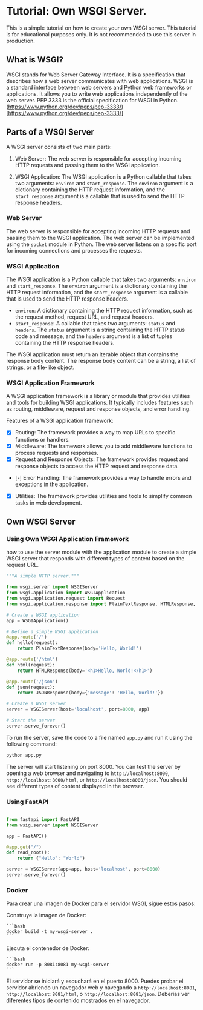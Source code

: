 # Tutorial: Own WSGI Server.

This is a simple tutorial on how to create your own WSGI server. This tutorial is for educational purposes only. It is not recommended to use this server in production.

## What is WSGI?

WSGI stands for Web Server Gateway Interface. It is a specification that describes how a web server communicates with web applications. WSGI is a standard interface between web servers and Python web frameworks or applications. It allows you to write web applications independently of the web server.
PEP 3333 is the official specification for WSGI in Python. (https://www.python.org/dev/peps/pep-3333/)[https://www.python.org/dev/peps/pep-3333/]

## Parts of a WSGI Server

A WSGI server consists of two main parts:

1. Web Server: The web server is responsible for accepting incoming HTTP requests and passing them to the WSGI application.

2. WSGI Application: The WSGI application is a Python callable that takes two arguments: `environ` and `start_response`. The `environ` argument is a dictionary containing the HTTP request information, and the `start_response` argument is a callable that is used to send the HTTP response headers.

### Web Server

The web server is responsible for accepting incoming HTTP requests and passing them to the WSGI application. The web server can be implemented using the `socket` module in Python. The web server listens on a specific port for incoming connections and processes the requests.

### WSGI Application

The WSGI application is a Python callable that takes two arguments: `environ` and `start_response`. The `environ` argument is a dictionary containing the HTTP request information, and the `start_response` argument is a callable that is used to send the HTTP response headers.

- `environ`: A dictionary containing the HTTP request information, such as the request method, request URL, and request headers.
- `start_response`: A callable that takes two arguments: `status` and `headers`. The `status` argument is a string containing the HTTP status code and message, and the `headers` argument is a list of tuples containing the HTTP response headers.

The WSGI application must return an iterable object that contains the response body content. The response body content can be a string, a list of strings, or a file-like object.

### WSGI Application Framework

A WSGI application framework is a library or module that provides utilities and tools for building WSGI applications. It typically includes features such as routing, middleware, request and response objects, and error handling.

Features of a WSGI application framework:

- [x] Routing: The framework provides a way to map URLs to specific functions or handlers.
- [x] Middleware: The framework allows you to add middleware functions to process requests and responses.
- [x] Request and Response Objects: The framework provides request and response objects to access the HTTP request and response data.
- [-] Error Handling: The framework provides a way to handle errors and exceptions in the application.
- [x] Utilities: The framework provides utilities and tools to simplify common tasks in web development.



## Own WSGI Server

### Using Own WSGI Application Framework

how to use the server module with the application module to create a simple WSGI server that responds with different types of content based on the request URL.

```python
"""A simple HTTP server."""

from wsgi.server import WSGIServer
from wsgi.application import WSGIApplication
from wsgi.application.request import Request
from wsgi.application.response import PlainTextResponse, HTMLResponse, JSONResponse

# Create a WSGI application
app = WSGIApplication()

# Define a simple WSGI application
@app.route('/')
def hello(request):
    return PlainTextResponse(body='Hello, World!')

@app.route('/html')
def html(request):
    return HTMLResponse(body='<h1>Hello, World!</h1>')

@app.route('/json')
def json(request):
    return JSONResponse(body={'message': 'Hello, World!'})

# Create a WSGI server
server = WSGIServer(host='localhost', port=8000, app)

# Start the server
server.serve_forever()
```

To run the server, save the code to a file named `app.py` and run it using the following command:

```bash
python app.py
```

The server will start listening on port 8000. You can test the server by opening a web browser and navigating to `http://localhost:8000`, `http://localhost:8000/html`, or `http://localhost:8000/json`. You should see different types of content displayed in the browser.

### Using FastAPI

```python

from fastapi import FastAPI
from wsig.server import WSGIServer

app = FastAPI()

@app.get("/")
def read_root():
    return {"Hello": "World"}

server = WSGIServer(app=app, host='localhost', port=8000)
server.serve_forever()

```

### Docker

Para crear una imagen de Docker para el servidor WSGI, sigue estos pasos:


Construye la imagen de Docker:

    ```bash
    docker build -t my-wsgi-server .
    ```

Ejecuta el contenedor de Docker:

    ```bash
    docker run -p 8081:8081 my-wsgi-server
    ```

El servidor se iniciará y escuchará en el puerto 8000. Puedes probar el servidor abriendo un navegador web y navegando a `http://localhost:8081`, `http://localhost:8081/html`, o `http://localhost:8081/json`. Deberías ver diferentes tipos de contenido mostrados en el navegador.
